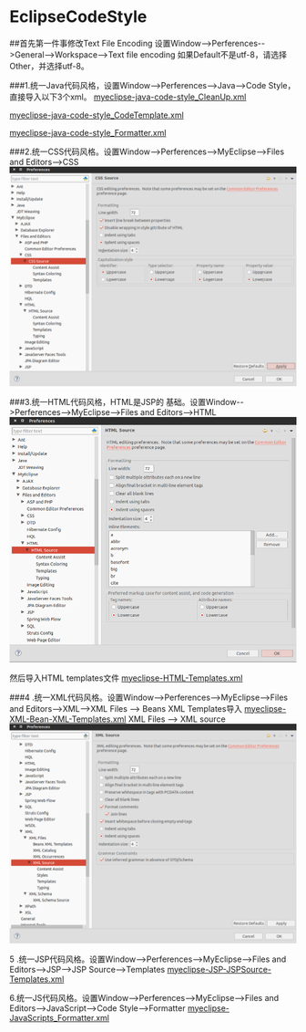 # EclipseCodeStyle


##首先第一件事修改Text File Encoding
设置Window-->Perferences-->General-->Workspace-->Text file encoding
如果Default不是utf-8，请选择Other，并选择utf-8。



###1.统一Java代码风格，设置Window-->Perferences-->Java-->Code Style，直接导入以下3个xml。
[myeclipse-java-code-style_CleanUp.xml](https://github.com/playersun/EclipseCodeStyle/blob/master/myeclipse-java-code-style_CleanUp.xml)

[myeclipse-java-code-style_CodeTemplate.xml](https://github.com/playersun/EclipseCodeStyle/blob/master/myeclipse-java-code-style_CodeTemplate.xml)

[myeclipse-java-code-style_Formatter.xml](https://github.com/playersun/EclipseCodeStyle/blob/master/myeclipse-java-code-style_Formatter.xml)


###2.统一CSS代码风格。设置Window-->Perferences-->MyEclipse-->Files and Editors-->CSS
![2.png](https://github.com/playersun/EclipseCodeStyle/blob/master/2.png)


###3.统一HTML代码风格，HTML是JSP的 基础。设置Window-->Perferences-->MyEclipse-->Files and Editors-->HTML
![3.png](https://github.com/playersun/EclipseCodeStyle/blob/master/3.png)

然后导入HTML templates文件
[myeclipse-HTML-Templates.xml](https://github.com/playersun/EclipseCodeStyle/blob/master/myeclipse-HTML-Templates.xml)


###4 .统一XML代码风格。设置Window-->Perferences-->MyEclipse-->Files and Editors-->XML-->XML Files --> Beans XML Templates导入
[myeclipse-XML-Bean-XML-Templates.xml](https://github.com/playersun/EclipseCodeStyle/blob/master/myeclipse-XML-Bean-XML-Templates.xml)
XML Files --> XML source
![4.png](https://github.com/playersun/EclipseCodeStyle/blob/master/xml.png)


5 .统一JSP代码风格。设置Window-->Perferences-->MyEclipse-->Files and Editors-->JSP-->JSP Source-->Templates
[myeclipse-JSP-JSPSource-Templates.xml](https://github.com/playersun/EclipseCodeStyle/blob/master/myeclipse-JSP-JSPSource-Templates.xml)



6.统一JS代码风格。设置Window-->Perferences-->MyEclipse-->Files and Editors-->JavaScript-->Code Style-->Formatter
[myeclipse-JavaScripts_Formatter.xml](https://github.com/playersun/EclipseCodeStyle/blob/master/myeclipse-JavaScripts_Formatter.xml)


